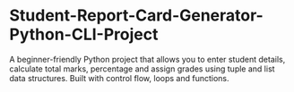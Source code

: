 # Student-Report-Card-Generator-Python-CLI-Project
A beginner-friendly Python project that allows you to enter student details, calculate total marks, percentage and assign grades using tuple and list data structures. Built with control flow, loops and functions.
